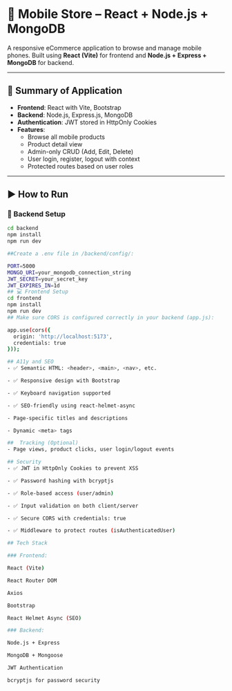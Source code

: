 # 📱 Mobile Store – React + Node.js + MongoDB

A responsive eCommerce application to browse and manage mobile phones. Built using **React (Vite)** for frontend and **Node.js + Express + MongoDB** for backend.

---

## 📌 Summary of Application

- **Frontend**: React with Vite, Bootstrap
- **Backend**: Node.js, Express.js, MongoDB
- **Authentication**: JWT stored in HttpOnly Cookies
- **Features**:
  - Browse all mobile products
  - Product detail view
  - Admin-only CRUD (Add, Edit, Delete)
  - User login, register, logout with context
  - Protected routes based on user roles

---

## ▶️ How to Run

### 🔧 Backend Setup

```bash
cd backend
npm install
npm run dev

##Create a .env file in /backend/config/:

PORT=5000
MONGO_URI=your_mongodb_connection_string
JWT_SECRET=your_secret_key
JWT_EXPIRES_IN=1d
## 💻 Frontend Setup
cd frontend
npm install
npm run dev
## Make sure CORS is configured correctly in your backend (app.js):

app.use(cors({
  origin: 'http://localhost:5173',
  credentials: true
}));

## A11y and SEO
- ✅ Semantic HTML: <header>, <main>, <nav>, etc.

- ✅ Responsive design with Bootstrap

- ✅ Keyboard navigation supported

- ✅ SEO-friendly using react-helmet-async

- Page-specific titles and descriptions

- Dynamic <meta> tags

##  Tracking (Optional)
- Page views, product clicks, user login/logout events

## Security
- ✅ JWT in HttpOnly Cookies to prevent XSS

- ✅ Password hashing with bcryptjs

- ✅ Role-based access (user/admin)

- ✅ Input validation on both client/server

- ✅ Secure CORS with credentials: true

- ✅ Middleware to protect routes (isAuthenticatedUser)

## Tech Stack

### Frontend:

React (Vite)

React Router DOM

Axios

Bootstrap

React Helmet Async (SEO)

### Backend:

Node.js + Express

MongoDB + Mongoose

JWT Authentication

bcryptjs for password security


